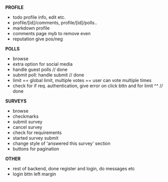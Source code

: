 **PROFILE**

- todo profile info, edit etc.
 - profile/[id]/comments, profile/[id]/polls..
- markdown profile
- comments page myb to remove even
- reputation give pos/neg

**POLLS**
- browse
- extra option for social media
- handle guest polls // done
- submit poll: handle submit // done
- limit == global limit, multiple votes == user can vote multiple times
- check for if req. authentication, give error on click bttn and for limit ^^ // done

**SURVEYS**
- browse
- checkmarks
- submit survey
- cancel survey
- check for requirements
- started survey submit
- change style of 'answered this survey' section 
- buttons for pagination

**OTHER**

- rest of backend, done register and login, do messages etc
- login bttn left margin